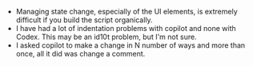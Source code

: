 - Managing state change, especially of the UI elements, is extremely difficult if you build the script organically.
- I have had a lot of indentation problems with copilot and none with Codex. This may be an id10t problem, but I'm not sure.
- I asked copilot to make a change in N number of ways and more than once, all it did was change a comment.